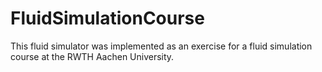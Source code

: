 # FluidSimulationCourse
This fluid simulator was implemented as an exercise for a fluid simulation course at the RWTH Aachen University.
